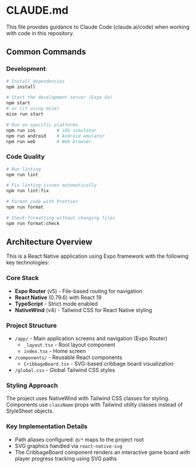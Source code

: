 # CLAUDE.md

This file provides guidance to Claude Code (claude.ai/code) when working with code in this repository.

## Common Commands

### Development
```bash
# Install dependencies
npm install

# Start the development server (Expo Go)
npm start
# or (if using mise)
mise run start

# Run on specific platforms
npm run ios        # iOS simulator
npm run android    # Android emulator
npm run web        # Web browser
```

### Code Quality
```bash
# Run linting
npm run lint

# Fix linting issues automatically
npm run lint:fix

# Format code with Prettier
npm run format

# Check formatting without changing files
npm run format:check
```

## Architecture Overview

This is a React Native application using Expo framework with the following key technologies:

### Core Stack
- **Expo Router** (v5) - File-based routing for navigation
- **React Native** (0.79.6) with React 19
- **TypeScript** - Strict mode enabled
- **NativeWind** (v4) - Tailwind CSS for React Native styling

### Project Structure
- `/app/` - Main application screens and navigation (Expo Router)
  - `_layout.tsx` - Root layout component
  - `index.tsx` - Home screen
- `/components/` - Reusable React components
  - `CribbageBoard.tsx` - SVG-based cribbage board visualization
- `/global.css` - Global Tailwind CSS styles

### Styling Approach
The project uses NativeWind with Tailwind CSS classes for styling. Components use `className` props with Tailwind utility classes instead of StyleSheet objects.

### Key Implementation Details
- Path aliases configured: `@/*` maps to the project root
- SVG graphics handled via `react-native-svg`
- The CribbageBoard component renders an interactive game board with player progress tracking using SVG paths